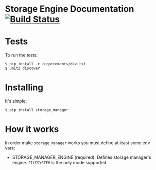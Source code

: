 # Storage Engine Documentation [![Build Status](https://travis-ci.org/geraldoandradee/storage-manager.svg?branch=master)](https://travis-ci.org/geraldoandradee/storage-manager)





# Tests
    
To run the tests:
    
    $ pip install -r requirements/dev.txt
    $ unit2 discover


# Installing 

It's simple:
    
    $ pip install storage_manager



# How it works

In order make `storage_manager` works you must define at least some env vars:

* STORAGE_MANAGER_ENGINE (required): Defines storage manager's engine. `FILESYSTEM` is the only mode supported.